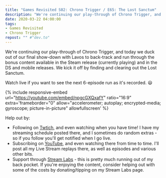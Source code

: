 ```yaml
---
title: "Games Revisited S02: Chrono Trigger / E65: The Lost Sanctum"
description: "We're continuing our play-through of Chrono Trigger, and today we duck out of our final show-down with Lavos to back-track and run through the bonus content available in the Steam release (currently playing) and in the DS and mobile releases. We kick it off by finding and clearing out the Lost Sanctum."
date: 2020-03-22 04:00:00
tags:
- Games Revisited
- Chrono Trigger
repost: "" #"dev.to"
---
```


We're continuing our play-through of Chrono Trigger, and today we duck out of our final show-down with Lavos to back-track and run through the bonus content available in the Steam release (currently playing) and in the DS and mobile releases. We kick it off by finding and clearing out the Lost Sanctum.

Watch live if you want to see the next 6-episode run as it's recorded. :smiley:
<!--more-->

{% include responsive-embed url="https://youtube.com/embed/npgcGXQxafY" ratio="16:9" extra='frameborder="0" allow="accelerometer; autoplay; encrypted-media; gyroscope; picture-in-picture" allowfullscreen' %}

Help out by:
 * Following on [Twtich](https://twitch.tv/AnonJr_Live), and even watching when you have time! I have my streaming schedule posted there, and I sometimes do random extras - so if you follow you'll get notified when I go live.
 * Subscribing on [YouTube](http://www.youtube.com/channel/UCXafqhKHbkSUIrq0LAuu0tw), and even watching there from time to time. I'll post all my Live Stream replays there, as well as episodes and various other bits.
 * Support through [Stream Labs](https://streamlabs.com/anonjr_live) - this is pretty much running out of my back pocket. If you're enjoying the content, consider helping out with some of the costs by donating/tipping on my Stream Labs page.